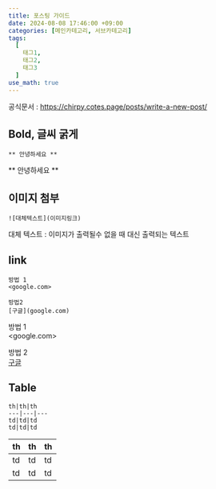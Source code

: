 ```yaml
---
title: 포스팅 가이드
date: 2024-08-08 17:46:00 +09:00
categories: [메인카테고리, 서브카테고리]
tags:
  [
    태그1,
    태그2,
    태그3
  ]
use_math: true
---
```


공식문서 : <https://chirpy.cotes.page/posts/write-a-new-post/>

## Bold, 글씨 굵게
```
** 안녕하세요 **
```
** 안녕하세요 **

## 이미지 첨부
```
![대체텍스트](이미지링크)
```

대체 텍스트 : 이미지가 출력될수 없을 때 대신 출력되는 텍스트

## link
```
방법 1
<google.com>

방법2
[구글](google.com)
```

방법 1 <br>
<google.com>

방법 2 <br>
[구글](google.com)

## Table
```
th|th|th
---|---|---
td|td|td
td|td|td
```

th|th|th
---|---|---
td|td|td
td|td|td

